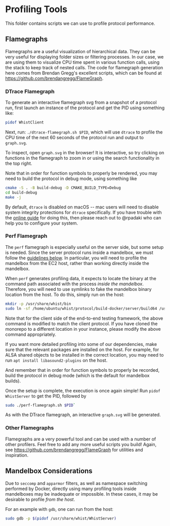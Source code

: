 # Profiling Tools

This folder contains scripts we can use to profile protocol performance.

## Flamegraphs

Flamegraphs are a useful visualization of hierarchical data. They can be very useful for displaying folder sizes or filtering processes. In our case, we are using them to visualize CPU time spent in various function calls, using the stack to keep track of nested calls. The code for flamegraph generation here comes from Brendan Gregg's excellent scripts, which can be found at https://github.com/brendangregg/FlameGraph.

### DTrace Flamegraph

To generate an interactive flamegraph svg from a snapshot of a protocol run, first launch an instance of the protocol and get the PID using something like:

```bash
pidof WhistClient
```

Next, run: `./dtrace-flamegraph.sh $PID`, which will use `dtrace` to profile the CPU time of the next 60 seconds of the protocol run and output to `graph.svg`.

To inspect, open `graph.svg` in the browser! It is interactive, so try clicking on functions in the flamegraph to zoom in or using the search functionality in the top right.

Note that in order for function symbols to properly be rendered, you may need to build the protocol in debug mode, using something like

```bash
cmake -S . -B build-debug -D CMAKE_BUILD_TYPE=Debug
cd build-debug
make -j
```

By default, `dtrace` is disabled on macOS -- mac users will need to disable system integrity protections for `dtrace` specifically. If you have trouble with the [online guide](https://poweruser.blog/using-dtrace-with-sip-enabled-3826a352e64bj) for doing this, then please reach out to @rpadaki who can help you to configure your system.

### Perf Flamegraph

The `perf` flamegraph is especially useful on the server side, but some setup is needed. Since the server protocol runs inside a mandelbox, we must follow the [guidelines below](#mandelbox-considerations). In particular, you will need to profile the mandelbox from the EC2 host, rather than working directly inside the mandelbox.

When `perf` generates profiling data, it expects to locate the binary at the command path associated with the process _inside the mandelbox_. Therefore, you will need to use symlinks to fake the mandelbox binary location from the host. To do this, simply run on the host:

```bash
mkdir -p /usr/share/whist/bin
sudo ln -sf /home/ubuntu/whist/protocol/build-docker/server/build64 /usr/share/whist/bin
```

Note that for the client side of the end-to-end testing framework, the above command is modified to match the client protocol. If you have cloned the monorepo to a different location in your instance, please modify the above command appropriately.

If you want more detailed profiling into some of our dependencies, make sure that the relevant packages are installed on the host. For example, for ALSA shared objects to be installed in the correct location, you may need to run `apt install libasound2-plugins` on the host.

And remember that in order for function symbols to properly be recorded, build the protocol in debug mode (which is the default for mandelbox builds).

Once the setup is complete, the execution is once again simple! Run `pidof WhistServer` to get the PID, followed by

```bash
sudo ./perf-flamegraph.sh $PID`
```

As with the DTrace flamegraph, an interactive `graph.svg` will be generated.

### Other Flamegraphs

Flamegraphs are a very powerful tool and can be used with a number of other profilers. Feel free to add any more useful scripts you build! Again, see https://github.com/brendangregg/FlameGraph for utilities and inspiration.

## Mandelbox Considerations

Due to `seccomp` and `apparmor` filters, as well as namespace switching performed by Docker, directly using many profiling tools inside mandelboxes may be inadequate or impossible. In these cases, it may be desirable to profile _from the host_.

For an example with `gdb`, one can run from the host:

```bash
sudo gdb -p $(pidof /usr/share/whist/WhistServer)
```
